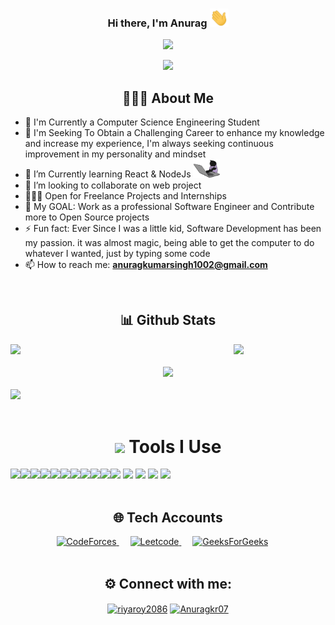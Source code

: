 <div align="center">

### Hi there, I'm Anurag <img src="https://github.com/nouraan-ahmed/nouraan-ahmed/blob/main/wave.gif" width="30px">
  
  <img src="https://user-images.githubusercontent.com/86841935/158090002-2df41d0c-c480-4de2-83c5-8bb3c37b2ae1.png" width="300px">
  
  ![](https://komarev.com/ghpvc/?username=Anuragkr07&color=blueviolet&style=plastic&align=center)

</div> 



<div align="center">
  
## 👨🏻‍💻 About Me
  
</div> 

- 👯 I'm Currently a Computer Science Engineering Student
- 🔭 I'm Seeking To Obtain a Challenging Career to enhance my knowledge and increase my experience, I'm always seeking continuous improvement in my personality and mindset
- 🌱 I’m Currently learning React & NodeJs  <img alt="dev_cat" src="https://raw.githubusercontent.com/dev-akshat/archive/main/images/gifs/others/dev_cat.gif" width="43">
- 🔭 I’m looking to collaborate on web project
- 👨🏼‍💻 Open for Freelance Projects and Internships
- 🥅 My GOAL: Work as a professional Software Engineer and Contribute more to Open Source projects
- ⚡ Fun fact: Ever Since I was a little kid, Software Development has been my passion. it was almost magic, being able to get the computer to do whatever I wanted, just by typing some code
- 📫 How to reach me: **[anuragkumarsingh1002@gmail.com](mailto:anuragkumarsingh1002@gmail.com?subject=[GitHub]%20)**

<br>


<div align="center">

  ## 📊 Github Stats

</div> 

<div align="center">
  
  <img align="left" width="45%" src="https://github-readme-stats.vercel.app/api?username=Anuragkr07&show_icons=true&theme=radical">


  <img  width="45%" src="http://github-readme-streak-stats.herokuapp.com?user=Anuragkr07&date_format=M%20j%5B%2C%20Y%5D">
  
  <br>
 <br>
  
<img  src="https://github-readme-stats.vercel.app/api/top-langs/?username=Anuragkr07&layout=compact">
  
</div> 

<br>
<img src="https://activity-graph.herokuapp.com/graph?username=Anuragkr07&theme=dracula">


<br>

<div align="center">
  
  <br>
  
 <h1/><img src="https://raw.githubusercontent.com/JayantGoel001/JayantGoel001/master/GIF/github.gif" width="50px"/> Tools I Use</h1>
  
</div>

<div>
  
  <img align="left" src="https://img.shields.io/badge/c++-%2300599C.svg?style=for-the-badge&logo=c%2B%2B&logoColor=white" >
<img align="left" src="https://img.shields.io/badge/python-3670A0?style=for-the-badge&logo=python&logoColor=ffdd54" >
<img src="https://img.shields.io/badge/php-%23777BB4.svg?style=for-the-badge&logo=php&logoColor=white" >


<img align="left" src="https://img.shields.io/badge/html5-%23E34F26.svg?style=for-the-badge&logo=html5&logoColor=white" >
<img align="left" src="https://img.shields.io/badge/css3-%231572B6.svg?style=for-the-badge&logo=css3&logoColor=white" >

<img src="https://img.shields.io/badge/javascript-%23323330.svg?style=for-the-badge&logo=javascript&logoColor=%23F7DF1E" >
<img align="left" src="https://img.shields.io/badge/jquery-%230769AD.svg?style=for-the-badge&logo=jquery&logoColor=white" >
<img align="left" src="https://img.shields.io/badge/React-20232A?style=for-the-badge&logo=react&logoColor=61DAFB" >
<img align="left" src="https://img.shields.io/badge/bootstrap-%23563D7C.svg?style=for-the-badge&logo=bootstrap&logoColor=white" >
<img align="left" src="https://img.shields.io/badge/node.js-6DA55F?style=for-the-badge&logo=node.js&logoColor=white" >
<img src="https://img.shields.io/badge/express.js-%23404d59.svg?style=for-the-badge&logo=express&logoColor=%2361DAFB" >


<img align="left" src="https://img.shields.io/badge/mysql-%2300f.svg?style=for-the-badge&logo=mysql&logoColor=white" >
<img src="https://img.shields.io/badge/MongoDB-%234ea94b.svg?style=for-the-badge&logo=mongodb&logoColor=white" >

<img align="left" src="https://img.shields.io/badge/git-%23F05033.svg?style=for-the-badge&logo=git&logoColor=white" >
<img  src="https://img.shields.io/badge/github-%23121011.svg?style=for-the-badge&logo=github&logoColor=white" >
  
</div>



<br>


<div align="center">
  
  
## 🌐 Tech Accounts
  
<a target="_blank" href="https://www.codechef.com/users/anurag_1002" style="padding-right:18px;">
  <img alt="CodeForces" width="100px" src="https://img.shields.io/badge/-CodeChef-5B4638?style=for-the-badge&logo=CodeChef&logoColor=white" />
</a>
<a target="_blank" href="https://leetcode.com/Anurag_kr/" style="padding-right:18px;">
  <img alt="Leetcode" width="100px" src="https://img.shields.io/badge/LeetCode-000000?style=for-the-badge&logo=LeetCode&logoColor=#d16c06" />
</a>
<a target="_blank" href="https://auth.geeksforgeeks.org/user/anuragkumarsingh1002/practice/" style="padding-right:18px;">
  <img alt="GeeksForGeeks" width="135px" src="https://img.shields.io/badge/GeeksforGeeks-298D46?style=for-the-badge&logo=geeksforgeeks&logoColor=white" />
</a>
</div>

<br>



<div align="center">
  
  ## ⚙️ Connect with me:
  
  <a href="https://twitter.com/AnuragK06272590" target="blank"><img align="center" src="https://raw.githubusercontent.com/rahuldkjain/github-profile-readme-generator/master/src/images/icons/Social/twitter.svg" alt="riyaroy2086" height="30" width="40" /></a>
<a href="https://www.linkedin.com/in/anurag-kr-singh/" target="blank"><img align="center" src="https://raw.githubusercontent.com/rahuldkjain/github-profile-readme-generator/master/src/images/icons/Social/linked-in-alt.svg" alt="Anuragkr07" height="30" width="50" /></a>
  
</div> 






